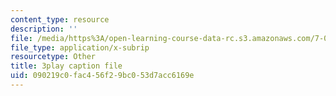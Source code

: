 ```yaml
---
content_type: resource
description: ''
file: /media/https%3A/open-learning-course-data-rc.s3.amazonaws.com/7-014-introductory-biology-spring-2005/090219c0fac456f29bc053d7acc6169e_3zJI3dYB7gc.vtt
file_type: application/x-subrip
resourcetype: Other
title: 3play caption file
uid: 090219c0-fac4-56f2-9bc0-53d7acc6169e
---
```

